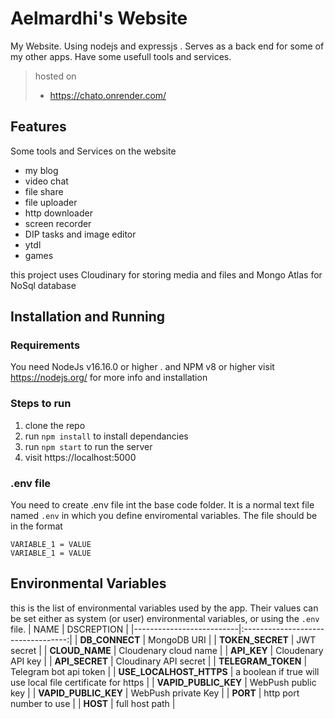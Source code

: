 # Aelmardhi's Website
My Website. Using nodejs and expressjs . Serves as a back end for some of my other apps. Have some usefull tools and services.


> hosted on
> * https://chato.onrender.com/  

## Features
Some tools and Services on the website

* my blog
* video chat
* file share
* file uploader
* http downloader
* screen recorder
* DIP tasks and image editor
* ytdl
* games

this project uses Cloudinary for storing media and files and Mongo Atlas for NoSql database

## Installation and Running

### Requirements
 You need NodeJs v16.16.0 or higher . and NPM v8 or higher visit https://nodejs.org/ for more info and installation

 ### Steps to run
1. clone the repo
2. run  `npm install` to install dependancies
3. run `npm start` to run the server
4. visit https://localhost:5000 

### .env file 
You need to create .env file int the base code folder. It is a normal text file named `.env` in which you define enviromental variables. The file should be in the format 
```
VARIABLE_1 = VALUE
VARIABLE_1 = VALUE   
```

## Environmental Variables
this is the list of environmental variables used by the app. Their  values can be set either as system (or user) environmental variables, or using the `.env` file.
| NAME                     | DSCREPTION                         |
|--------------------------|:----------------------------------:|
|  **DB_CONNECT**          | MongoDB URI                        |
|  **TOKEN_SECRET**        | JWT secret                         |
|  **CLOUD_NAME**          | Cloudenary cloud name              | 
|  **API_KEY**             | Cloudenary API key                 |
|  **API_SECRET**          | Cloudinary API secret              |
|  **TELEGRAM_TOKEN**      | Telegram bot api token             |
| **USE_LOCALHOST_HTTPS**  | a boolean if true will use local file certificate for https                                      |
| **VAPID_PUBLIC_KEY**     | WebPush public key                 |
| **VAPID_PUBLIC_KEY**     | WebPush private Key                |
| **PORT**                 | http port number to use            |
| **HOST**                 | full host path                     |




